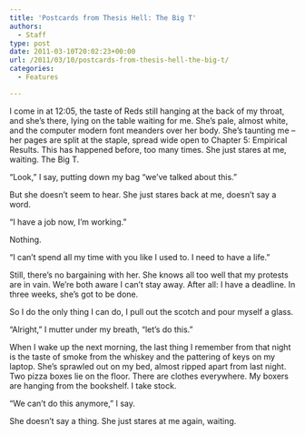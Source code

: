 ```yaml
---
title: 'Postcards from Thesis Hell: The Big T'
authors: 
  - Staff
type: post
date: 2011-03-10T20:02:23+00:00
url: /2011/03/10/postcards-from-thesis-hell-the-big-t/
categories:
  - Features

---
```

I come in at 12:05, the taste of Reds still hanging at the back of my throat, and she’s there, lying on the table waiting for me. She’s pale, almost white, and the computer modern font meanders over her body. She’s taunting me – her pages are split at the staple, spread wide open to Chapter 5: Empirical Results. This has happened before, too many times. She just stares at me, waiting. The Big T.

“Look,” I say, putting down my bag “we’ve talked about this.”

But she doesn’t seem to hear. She just stares back at me, doesn’t say a word.

“I have a job now, I’m working.”

Nothing.

“I can’t spend all my time with you like I used to. I need to have a life.”

Still, there’s no bargaining with her. She knows all too well that my protests are in vain. We’re both aware I can’t stay away. After all: I have a deadline. In three weeks, she’s got to be done.

So I do the only thing I can do, I pull out the scotch and pour myself a glass.

“Alright,” I mutter under my breath, “let’s do this.”

When I wake up the next morning, the last thing I remember from that night is the taste of smoke from the whiskey and the pattering of keys on my laptop. She’s sprawled out on my bed, almost ripped apart from last night. Two pizza boxes lie on the floor. There are clothes everywhere. My boxers are hanging from the bookshelf. I take stock.

“We can’t do this anymore,” I say.

She doesn’t say a thing. She just stares at me again, waiting.